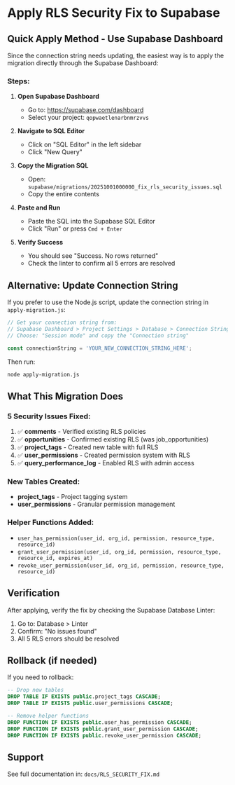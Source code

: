 # Apply RLS Security Fix to Supabase

## Quick Apply Method - Use Supabase Dashboard

Since the connection string needs updating, the easiest way is to apply the migration directly through the Supabase Dashboard:

### Steps:

1. **Open Supabase Dashboard**
   - Go to: https://supabase.com/dashboard
   - Select your project: `qopwaetlenarbnmrzvvs`

2. **Navigate to SQL Editor**
   - Click on "SQL Editor" in the left sidebar
   - Click "New Query"

3. **Copy the Migration SQL**
   - Open: `supabase/migrations/20251001000000_fix_rls_security_issues.sql`
   - Copy the entire contents

4. **Paste and Run**
   - Paste the SQL into the Supabase SQL Editor
   - Click "Run" or press `Cmd + Enter`

5. **Verify Success**
   - You should see "Success. No rows returned"
   - Check the linter to confirm all 5 errors are resolved

## Alternative: Update Connection String

If you prefer to use the Node.js script, update the connection string in `apply-migration.js`:

```javascript
// Get your connection string from:
// Supabase Dashboard > Project Settings > Database > Connection String
// Choose: "Session mode" and copy the "Connection string"

const connectionString = 'YOUR_NEW_CONNECTION_STRING_HERE';
```

Then run:
```bash
node apply-migration.js
```

## What This Migration Does

### 5 Security Issues Fixed:

1. ✅ **comments** - Verified existing RLS policies
2. ✅ **opportunities** - Confirmed existing RLS (was job_opportunities)  
3. ✅ **project_tags** - Created new table with full RLS
4. ✅ **user_permissions** - Created permission system with RLS
5. ✅ **query_performance_log** - Enabled RLS with admin access

### New Tables Created:

- **project_tags** - Project tagging system
- **user_permissions** - Granular permission management

### Helper Functions Added:

- `user_has_permission(user_id, org_id, permission, resource_type, resource_id)`
- `grant_user_permission(user_id, org_id, permission, resource_type, resource_id, expires_at)`
- `revoke_user_permission(user_id, org_id, permission, resource_type, resource_id)`

## Verification

After applying, verify the fix by checking the Supabase Database Linter:

1. Go to: Database > Linter
2. Confirm: "No issues found"
3. All 5 RLS errors should be resolved

## Rollback (if needed)

If you need to rollback:

```sql
-- Drop new tables
DROP TABLE IF EXISTS public.project_tags CASCADE;
DROP TABLE IF EXISTS public.user_permissions CASCADE;

-- Remove helper functions
DROP FUNCTION IF EXISTS public.user_has_permission CASCADE;
DROP FUNCTION IF EXISTS public.grant_user_permission CASCADE;
DROP FUNCTION IF EXISTS public.revoke_user_permission CASCADE;
```

## Support

See full documentation in: `docs/RLS_SECURITY_FIX.md`

